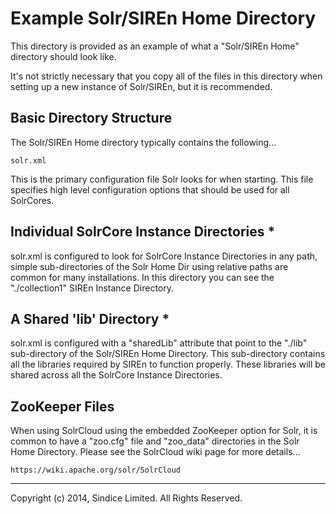 # Example Solr/SIREn Home Directory

This directory is provided as an example of what a "Solr/SIREn Home" directory
should look like.

It's not strictly necessary that you copy all of the files in this
directory when setting up a new instance of Solr/SIREn, but it is recommended.

## Basic Directory Structure

The Solr/SIREn Home directory typically contains the following...

	solr.xml

This is the primary configuration file Solr looks for when starting.
This file specifies high level configuration options that should be used for
all SolrCores.

## Individual SolrCore Instance Directories *

solr.xml is configured to look for SolrCore Instance Directories
in any path, simple sub-directories of the Solr Home Dir using relative paths
are common for many installations.  In this directory you can see the
"./collection1" SIREn Instance Directory.

## A Shared 'lib' Directory *

solr.xml is configured with a "sharedLib" attribute that point to the "./lib"
sub-directory of the Solr/SIREn Home Directory. This sub-directory contains
all the libraries required by SIREn to function properly. These libraries
will be shared across all the SolrCore Instance Directories.

## ZooKeeper Files

When using SolrCloud using the embedded ZooKeeper option for Solr, it is
common to have a "zoo.cfg" file and "zoo_data" directories in the Solr Home
Directory.  Please see the SolrCloud wiki page for more details...

	https://wiki.apache.org/solr/SolrCloud

- - -

Copyright (c) 2014, Sindice Limited. All Rights Reserved.